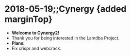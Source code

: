 2018-05-19;;Cynergy {added marginTop}
=====================

* **Welcome to Cynergy2!**
* Thank you for being interested in the Lamdba Project.
* **Plans:**
* Fix crispr and webcrack.
